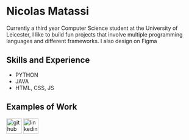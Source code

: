 # Nicolas Matassi
Currently a third year Computer Science student at the University of Leicester, I like to build fun projects that involve multiple programming languages and different frameworks. I also design on Figma
## Skills and Experience
+ PYTHON 
+ JAVA
+ HTML, CSS, JS

## Examples of Work


[<img src='https://cdn.jsdelivr.net/npm/simple-icons@3.0.1/icons/github.svg' alt='github' height='40'>](https://github.com/NicoAm21)  [<img src='https://cdn.jsdelivr.net/npm/simple-icons@3.0.1/icons/linkedin.svg' alt='linkedin' height='40'>](https://www.linkedin.com/in/https://www.linkedin.com/in/nicolas-matassi-43a532225//)  


